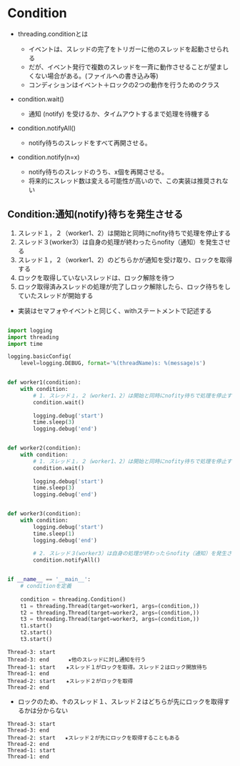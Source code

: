 # Condition
- threading.conditionとは
    - イベントは、スレッドの完了をトリガーに他のスレッドを起動させられる
    - だが、イベント発行で複数のスレッドを一斉に動作させることが望ましくない場合がある。(ファイルへの書き込み等)
    - コンディションはイベント＋ロックの2つの動作を行うためのクラス

- condition.wait()
    - 通知 (notify) を受けるか、タイムアウトするまで処理を待機する

- condition.notifyAll()
    - notify待ちのスレッドをすべて再開させる。
- condition.notify(n=x)
    - notify待ちのスレッドのうち、x個を再開させる。
    - 将来的にスレッド数は変える可能性が高いので、この実装は推奨されない


## Condition:通知(notify)待ちを発生させる
1. スレッド１，２（worker1、2）は開始と同時にnofity待ちで処理を停止する
2. スレッド３(worker3）は自身の処理が終わったらnofity（通知）を発生させる
3. スレッド１，２（worker1、2）のどちらかが通知を受け取り、ロックを取得する
4. ロックを取得していないスレッドは、ロック解除を待つ
5. ロック取得済みスレッドの処理が完了しロック解除したら、ロック待ちをしていたスレッドが開始する

- 実装はセマフォやイベントと同じく、withステートメントで記述する

```python:threading_condition.py

import logging
import threading
import time

logging.basicConfig(
    level=logging.DEBUG, format='%(threadName)s: %(message)s')


def worker1(condition):
    with condition:
        # 1. スレッド１，２（worker1、2）は開始と同時にnofity待ちで処理を停止する
        condition.wait()
        
        logging.debug('start')
        time.sleep(3)
        logging.debug('end')


def worker2(condition):
    with condition:
        # 1. スレッド１，２（worker1、2）は開始と同時にnofity待ちで処理を停止する
        condition.wait()
        
        logging.debug('start')
        time.sleep(3)
        logging.debug('end')


def worker3(condition):
    with condition:
        logging.debug('start')
        time.sleep(1)
        logging.debug('end')
        
        # 2. スレッド３(worker3）は自身の処理が終わったらnofity（通知）を発生させる
        condition.notifyAll()


if __name__ == '__main__':
    # conditionを定義
    
    condition = threading.Condition()
    t1 = threading.Thread(target=worker1, args=(condition,))
    t2 = threading.Thread(target=worker2, args=(condition,))
    t3 = threading.Thread(target=worker3, args=(condition,))
    t1.start()
    t2.start()
    t3.start()
```

```sh:実行結果
Thread-3: start
Thread-3: end      ★他のスレッドに対し通知を行う
Thread-1: start　　★スレッド１がロックを取得。スレッド２はロック開放待ち
Thread-1: end
Thread-2: start　　★スレッド２がロックを取得
Thread-2: end
```

- ロックのため、↑のスレッド１、スレッド２はどちらが先にロックを取得するかは分からない
```sh:実行結果2
Thread-3: start
Thread-3: end
Thread-2: start   ★スレッド２が先にロックを取得することもある
Thread-2: end
Thread-1: start
Thread-1: end
```